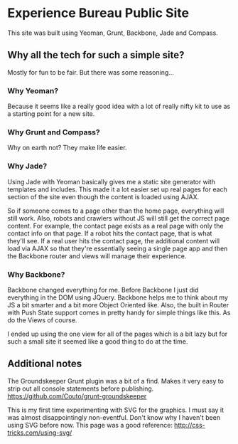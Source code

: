 # Experience Bureau Public Site

This site was built using Yeoman, Grunt, Backbone, Jade and Compass.

## Why all the tech for such a simple site?

Mostly for fun to be fair. But there was some reasoning...

### Why Yeoman?

Because it seems like a really good idea with a lot of really nifty kit to use as a starting point for a new site.

### Why Grunt and Compass?

Why on earth not? They make life easier.

### Why Jade?

Using Jade with Yeoman basically gives me a static site generator with templates and includes. This made it a lot easier set up real pages for each 
section of the site even though the content is loaded using AJAX. 

So if someone comes to a page other than the home page, everything will still work. Also, robots and crawlers without JS will still get the correct 
page content. For example, the contact page exists as a real page with only the contact info on that page. If a robot hits the contact page, that is
what they'll see. If a real user hits the contact page, the additional content will load via AJAX so that they're essentially seeing a single page app
and then the Backbone router and views will manage their experience.

### Why Backbone?

Backbone changed everything for me. Before Backbone I just did everything in the DOM using JQuery. Backbone helps me to think about my JS a bit smarter
and a bit more Object Oriented like. Also, the built in Router with Push State support comes in pretty handy for simple things like this. As do the Views
of course.

I ended up using the one view for all of the pages which is a bit lazy but for such a small site it seemed like a good thing to do at the time.

## Additional notes

The Groundskeeper Grunt plugin was a bit of a find. Makes it very easy to strip out all console statements before publishing. 
https://github.com/Couto/grunt-groundskeeper

This is my first time experimenting with SVG for the graphics. I must say it was almost disappointingly non-eventful. Don't know why I haven't been using
SVG before now. This page was a good reference: http://css-tricks.com/using-svg/
